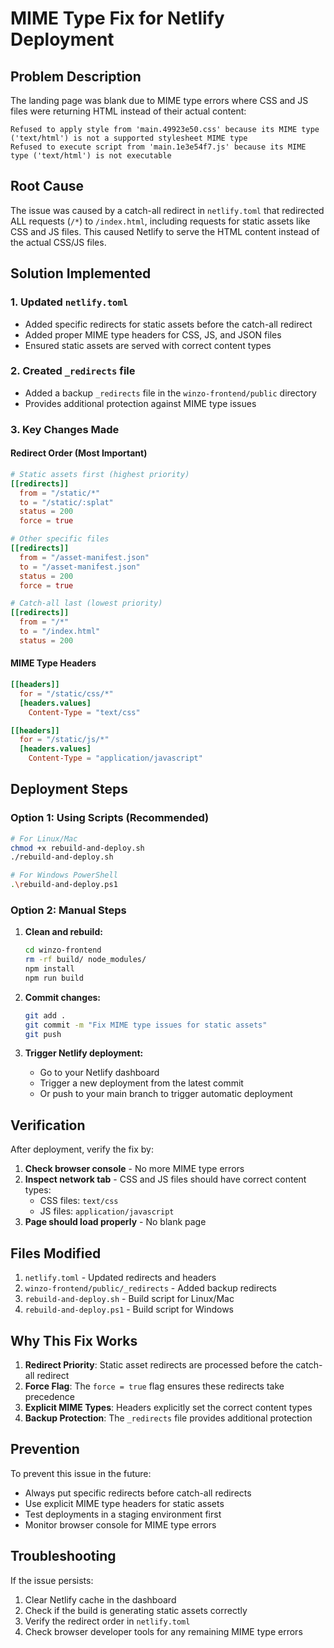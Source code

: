 # MIME Type Fix for Netlify Deployment

## Problem Description
The landing page was blank due to MIME type errors where CSS and JS files were returning HTML instead of their actual content:

```
Refused to apply style from 'main.49923e50.css' because its MIME type ('text/html') is not a supported stylesheet MIME type
Refused to execute script from 'main.1e3e54f7.js' because its MIME type ('text/html') is not executable
```

## Root Cause
The issue was caused by a catch-all redirect in `netlify.toml` that redirected ALL requests (`/*`) to `/index.html`, including requests for static assets like CSS and JS files. This caused Netlify to serve the HTML content instead of the actual CSS/JS files.

## Solution Implemented

### 1. Updated `netlify.toml`
- Added specific redirects for static assets before the catch-all redirect
- Added proper MIME type headers for CSS, JS, and JSON files
- Ensured static assets are served with correct content types

### 2. Created `_redirects` file
- Added a backup `_redirects` file in the `winzo-frontend/public` directory
- Provides additional protection against MIME type issues

### 3. Key Changes Made

#### Redirect Order (Most Important)
```toml
# Static assets first (highest priority)
[[redirects]]
  from = "/static/*"
  to = "/static/:splat"
  status = 200
  force = true

# Other specific files
[[redirects]]
  from = "/asset-manifest.json"
  to = "/asset-manifest.json"
  status = 200
  force = true

# Catch-all last (lowest priority)
[[redirects]]
  from = "/*"
  to = "/index.html"
  status = 200
```

#### MIME Type Headers
```toml
[[headers]]
  for = "/static/css/*"
  [headers.values]
    Content-Type = "text/css"

[[headers]]
  for = "/static/js/*"
  [headers.values]
    Content-Type = "application/javascript"
```

## Deployment Steps

### Option 1: Using Scripts (Recommended)
```bash
# For Linux/Mac
chmod +x rebuild-and-deploy.sh
./rebuild-and-deploy.sh

# For Windows PowerShell
.\rebuild-and-deploy.ps1
```

### Option 2: Manual Steps
1. **Clean and rebuild:**
   ```bash
   cd winzo-frontend
   rm -rf build/ node_modules/
   npm install
   npm run build
   ```

2. **Commit changes:**
   ```bash
   git add .
   git commit -m "Fix MIME type issues for static assets"
   git push
   ```

3. **Trigger Netlify deployment:**
   - Go to your Netlify dashboard
   - Trigger a new deployment from the latest commit
   - Or push to your main branch to trigger automatic deployment

## Verification

After deployment, verify the fix by:

1. **Check browser console** - No more MIME type errors
2. **Inspect network tab** - CSS and JS files should have correct content types:
   - CSS files: `text/css`
   - JS files: `application/javascript`
3. **Page should load properly** - No blank page

## Files Modified

1. `netlify.toml` - Updated redirects and headers
2. `winzo-frontend/public/_redirects` - Added backup redirects
3. `rebuild-and-deploy.sh` - Build script for Linux/Mac
4. `rebuild-and-deploy.ps1` - Build script for Windows

## Why This Fix Works

1. **Redirect Priority**: Static asset redirects are processed before the catch-all redirect
2. **Force Flag**: The `force = true` flag ensures these redirects take precedence
3. **Explicit MIME Types**: Headers explicitly set the correct content types
4. **Backup Protection**: The `_redirects` file provides additional protection

## Prevention

To prevent this issue in the future:
- Always put specific redirects before catch-all redirects
- Use explicit MIME type headers for static assets
- Test deployments in a staging environment first
- Monitor browser console for MIME type errors

## Troubleshooting

If the issue persists:
1. Clear Netlify cache in the dashboard
2. Check if the build is generating static assets correctly
3. Verify the redirect order in `netlify.toml`
4. Check browser developer tools for any remaining MIME type errors 